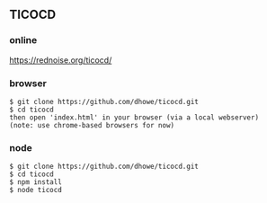 ## TICOCD

### online
https://rednoise.org/ticocd/

### browser
```
$ git clone https://github.com/dhowe/ticocd.git
$ cd ticocd
then open 'index.html' in your browser (via a local webserver)
(note: use chrome-based browsers for now)
```

### node
```
$ git clone https://github.com/dhowe/ticocd.git
$ cd ticocd
$ npm install
$ node ticocd
```

